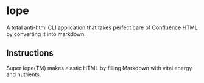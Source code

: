 # Iope

A total anti-html CLI application that takes perfect care of Confluence HTML by converting it into markdown.

## Instructions

Super Iope(TM) makes elastic HTML by filling Markdown with vital energy and nutrients.
